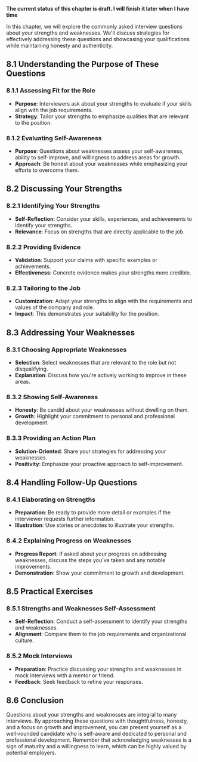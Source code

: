 **The current status of this chapter is draft. I will finish it later when I have time**

In this chapter, we will explore the commonly asked interview questions about your strengths and weaknesses. We'll discuss strategies for effectively addressing these questions and showcasing your qualifications while maintaining honesty and authenticity.

8.1 **Understanding the Purpose of These Questions**
----------------------------------------------------

### 8.1.1 **Assessing Fit for the Role**

* **Purpose**: Interviewers ask about your strengths to evaluate if your skills align with the job requirements.
* **Strategy**: Tailor your strengths to emphasize qualities that are relevant to the position.

### 8.1.2 **Evaluating Self-Awareness**

* **Purpose**: Questions about weaknesses assess your self-awareness, ability to self-improve, and willingness to address areas for growth.
* **Approach**: Be honest about your weaknesses while emphasizing your efforts to overcome them.

8.2 **Discussing Your Strengths**
---------------------------------

### 8.2.1 **Identifying Your Strengths**

* **Self-Reflection**: Consider your skills, experiences, and achievements to identify your strengths.
* **Relevance**: Focus on strengths that are directly applicable to the job.

### 8.2.2 **Providing Evidence**

* **Validation**: Support your claims with specific examples or achievements.
* **Effectiveness**: Concrete evidence makes your strengths more credible.

### 8.2.3 **Tailoring to the Job**

* **Customization**: Adapt your strengths to align with the requirements and values of the company and role.
* **Impact**: This demonstrates your suitability for the position.

8.3 **Addressing Your Weaknesses**
----------------------------------

### 8.3.1 **Choosing Appropriate Weaknesses**

* **Selection**: Select weaknesses that are relevant to the role but not disqualifying.
* **Explanation**: Discuss how you're actively working to improve in these areas.

### 8.3.2 **Showing Self-Awareness**

* **Honesty**: Be candid about your weaknesses without dwelling on them.
* **Growth**: Highlight your commitment to personal and professional development.

### 8.3.3 **Providing an Action Plan**

* **Solution-Oriented**: Share your strategies for addressing your weaknesses.
* **Positivity**: Emphasize your proactive approach to self-improvement.

8.4 **Handling Follow-Up Questions**
------------------------------------

### 8.4.1 **Elaborating on Strengths**

* **Preparation**: Be ready to provide more detail or examples if the interviewer requests further information.
* **Illustration**: Use stories or anecdotes to illustrate your strengths.

### 8.4.2 **Explaining Progress on Weaknesses**

* **Progress Report**: If asked about your progress on addressing weaknesses, discuss the steps you've taken and any notable improvements.
* **Demonstration**: Show your commitment to growth and development.

8.5 **Practical Exercises**
---------------------------

### 8.5.1 **Strengths and Weaknesses Self-Assessment**

* **Self-Reflection**: Conduct a self-assessment to identify your strengths and weaknesses.
* **Alignment**: Compare them to the job requirements and organizational culture.

### 8.5.2 **Mock Interviews**

* **Preparation**: Practice discussing your strengths and weaknesses in mock interviews with a mentor or friend.
* **Feedback**: Seek feedback to refine your responses.

8.6 **Conclusion**
------------------

Questions about your strengths and weaknesses are integral to many interviews. By approaching these questions with thoughtfulness, honesty, and a focus on growth and improvement, you can present yourself as a well-rounded candidate who is self-aware and dedicated to personal and professional development. Remember that acknowledging weaknesses is a sign of maturity and a willingness to learn, which can be highly valued by potential employers.
